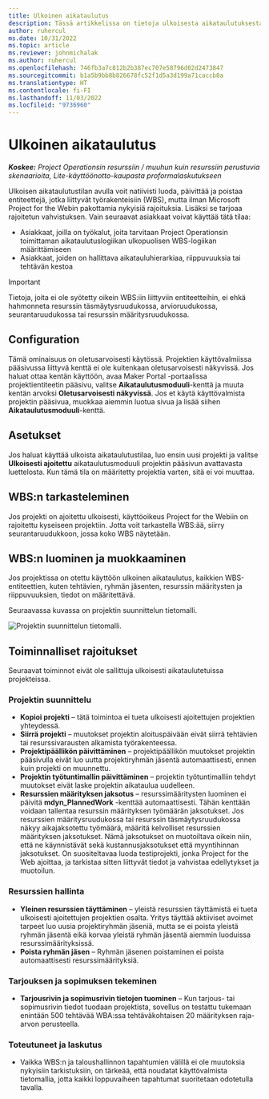 ```yaml
---
title: Ulkoinen aikataulutus
description: Tässä artikkelissa on tietoja ulkoisesta aikataulutuksesta.
author: ruhercul
ms.date: 10/31/2022
ms.topic: article
ms.reviewer: johnmichalak
ms.author: ruhercul
ms.openlocfilehash: 746fb3a7c812b2b387ec707e58796d02d2473847
ms.sourcegitcommit: b1a5b9bb8b826678fc52f1d5a3d199a71caccb0a
ms.translationtype: HT
ms.contentlocale: fi-FI
ms.lasthandoff: 11/03/2022
ms.locfileid: "9736960"
---
```

# <a name="external-scheduling"></a>Ulkoinen aikataulutus

_**Koskee:** Project Operationsin resurssiin / muuhun kuin resurssiin perustuvia skenaarioita, Lite-käyttöönotto-kaupasta proformalaskutukseen_

Ulkoisen aikataulutustilan avulla voit natiivisti luoda, päivittää ja poistaa entiteettejä, jotka liittyvät työrakenteisiin (WBS), mutta ilman Microsoft Project for the Webin pakottamia nykyisiä rajoituksia. Lisäksi se tarjoaa rajoitetun vahvistuksen. Vain seuraavat asiakkaat voivat käyttää tätä tilaa:

- Asiakkaat, joilla on työkalut, joita tarvitaan Project Operationsin toimittaman aikataulutuslogiikan ulkopuolisen WBS-logiikan määrittämiseen
- Asiakkaat, joiden on hallittava aikatauluhierarkiaa, riippuvuuksia tai tehtävän kestoa

> [!IMPORTANT]
> Tietoja, joita ei ole syötetty oikein WBS:iin liittyviin entiteetteihin, ei ehkä hahmonneta resurssin täsmäytysruudukossa, arvioruudukossa, seurantaruudukossa tai resurssin määritysruudukossa.

## <a name="configuration"></a>Configuration

Tämä ominaisuus on oletusarvoisesti käytössä. Projektien käyttövalmiissa pääsivussa liittyvä kenttä ei ole kuitenkaan oletusarvoisesti näkyvissä. Jos haluat ottaa kentän käyttöön, avaa Maker Portal -portaalissa projektientiteetin pääsivu, valitse **Aikataulutusmoduuli**-kenttä ja muuta kentän arvoksi **Oletusarvoisesti näkyvissä**. Jos et käytä käyttövalmista projektin pääsivua, muokkaa aiemmin luotua sivua ja lisää siihen **Aikataulutusmoduuli**-kenttä.

## <a name="settings"></a>Asetukset

Jos haluat käyttää ulkoista aikataulutustilaa, luo ensin uusi projekti ja valitse **Ulkoisesti ajoitettu** aikataulutusmoduuli projektin pääsivun avattavasta luettelosta. Kun tämä tila on määritetty projektia varten, sitä ei voi muuttaa.

## <a name="viewing-the-wbs"></a>WBS:n tarkasteleminen

Jos projekti on ajoitettu ulkoisesti, käyttöoikeus Project for the Webiin on rajoitettu kyseiseen projektiin. Jotta voit tarkastella WBS:ää, siirry seurantaruudukkoon, jossa koko WBS näytetään.

## <a name="creating-and-editing-the-wbs"></a>WBS:n luominen ja muokkaaminen

Jos projektissa on otettu käyttöön ulkoinen aikataulutus, kaikkien WBS-entiteettien, kuten tehtävien, ryhmän jäsenten, resurssin määritysten ja riippuvuuksien, tiedot on määritettävä.

Seuraavassa kuvassa on projektin suunnittelun tietomalli.

![Projektin suunnittelun tietomalli.](media/projectplanningdatamodel.png)

## <a name="functional-limitations"></a>Toiminnalliset rajoitukset

Seuraavat toiminnot eivät ole sallittuja ulkoisesti aikataulutetuissa projekteissa.

### <a name="project-planning"></a>Projektin suunnittelu

- **Kopioi projekti** – tätä toimintoa ei tueta ulkoisesti ajoitettujen projektien yhteydessä.
- **Siirrä projekti** – muutokset projektin aloituspäivään eivät siirrä tehtävien tai resurssivarausten alkamista työrakenteessa.
- **Projektipäällikön päivittäminen** – projektipäällikön muutokset projektin pääsivulla eivät luo uutta projektiryhmän jäsentä automaattisesti, ennen kuin projekti on muunnettu.
- **Projektin työtuntimallin päivittäminen** – projektin työtuntimalliin tehdyt muutokset eivät laske projektin aikataulua uudelleen.
- **Resurssien määrityksen jaksotus** – resurssimääritysten luominen ei päivitä **mdyn\_PlannedWork** -kenttää automaattisesti. Tähän kenttään voidaan tallentaa resurssin määrityksen työmäärän jaksotukset. Jos resurssien määritysruudukossa tai resurssin täsmäytysruudukossa näkyy aikajaksotettu työmäärä, määritä kelvolliset resurssien määrityksen jaksotukset. Nämä jaksotukset on muotoiltava oikein niin, että ne käynnistävät sekä kustannusjaksotukset että myyntihinnan jaksotukset. On suositeltavaa luoda testiprojekti, jonka Project for the Web ajoittaa, ja tarkistaa sitten liittyvät tiedot ja vahvistaa edellytykset ja muotoilun.

### <a name="resource-management"></a>Resurssien hallinta

- **Yleinen resurssien täyttäminen** – yleistä resurssien täyttämistä ei tueta ulkoisesti ajoitettujen projektien osalta. Yritys täyttää aktiiviset avoimet tarpeet luo uusia projektiryhmän jäseniä, mutta se ei poista yleistä ryhmän jäsentä eikä korvaa yleistä ryhmän jäsentä aiemmin luoduissa resurssimäärityksissä.
- **Poista ryhmän jäsen** – Ryhmän jäsenen poistaminen ei poista automaattisesti resurssimäärityksiä.

### <a name="quoting-and-contracting"></a>Tarjouksen ja sopimuksen tekeminen

- **Tarjousrivin ja sopimusrivin tietojen tuominen** – Kun tarjous- tai sopimusrivin tiedot tuodaan projektista, sovellus on testattu tukemaan enintään 500 tehtävää WBA:ssa tehtäväkohtaisen 20 määrityksen raja-arvon perusteella.

### <a name="actuals-and-invoicing"></a>Toteutuneet ja laskutus

- Vaikka WBS:n ja taloushallinnon tapahtumien välillä ei ole muutoksia nykyisiin tarkistuksiin, on tärkeää, että noudatat käyttövalmista tietomallia, jotta kaikki loppuvaiheen tapahtumat suoritetaan odotetulla tavalla.
